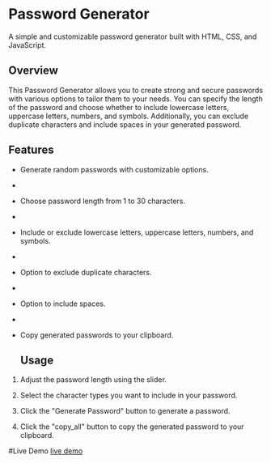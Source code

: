# Password Generator

A simple and customizable password generator built with HTML, CSS, and JavaScript.

## Overview

This Password Generator allows you to create strong and secure passwords with various options to tailor them to your needs. You can specify the length of the password and choose whether to include lowercase letters, uppercase letters, numbers, and symbols. Additionally, you can exclude duplicate characters and include spaces in your generated password.

## Features

- Generate random passwords with customizable options.
- 
- Choose password length from 1 to 30 characters.
- 
- Include or exclude lowercase letters, uppercase letters, numbers, and symbols.
- 
- Option to exclude duplicate characters.
- 
- Option to include spaces.
- 
- Copy generated passwords to your clipboard.

  ## Usage


1. Adjust the password length using the slider.
 
2. Select the character types you want to include in your password.
 
3. Click the "Generate Password" button to generate a password.
  
4. Click the "copy_all" button to copy the generated password to your clipboard.

#Live Demo
[live demo]()
